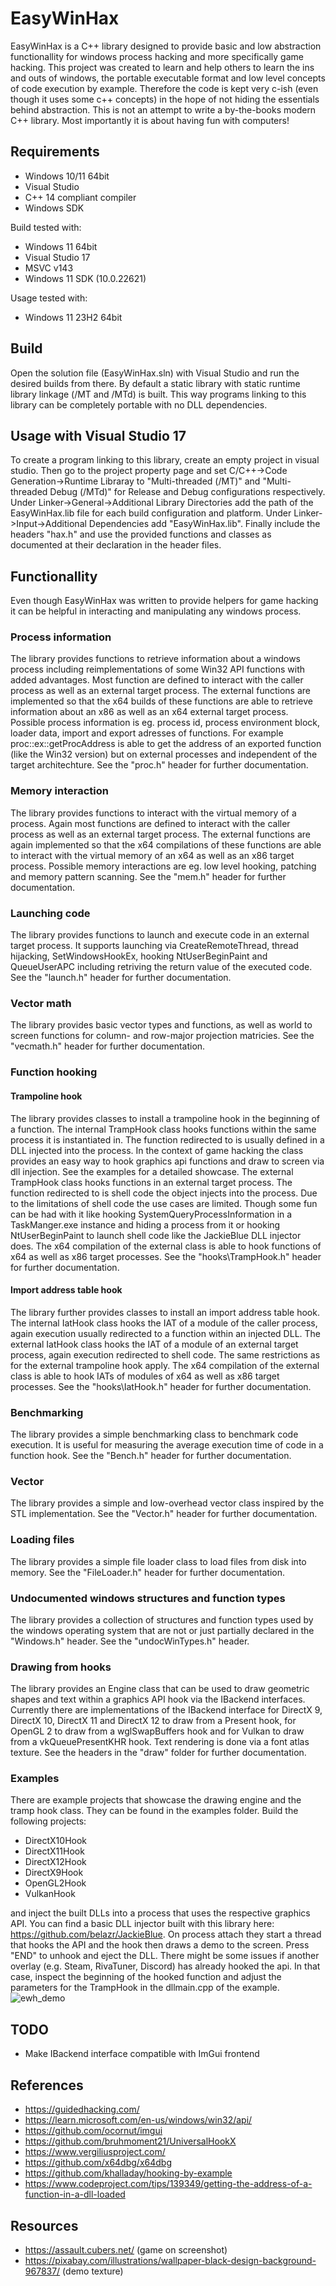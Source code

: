 # EasyWinHax
EasyWinHax is a C++ library designed to provide basic and low abstraction functionallity for windows process hacking and more specifically game hacking.
This project was created to learn and help others to learn the ins and outs of windows, the portable executable format and low level concepts of code execution by example. Therefore the code is kept very c-ish (even though it uses some c++ concepts) in the hope of not hiding the essentials behind abstraction. This is not an attempt to write a by-the-books modern C++ library. Most importantly it is about having fun with computers!

## Requirements
- Windows 10/11 64bit
- Visual Studio
- C++ 14 compliant compiler
- Windows SDK

Build tested with:
- Windows 11 64bit
- Visual Studio 17
- MSVC v143
- Windows 11 SDK (10.0.22621)

Usage tested with:
- Windows 11 23H2 64bit

## Build
Open the solution file (EasyWinHax.sln) with Visual Studio and run the desired builds from there.
By default a static library with static runtime library linkage (/MT and /MTd) is built.
This way programs linking to this library can be completely portable with no DLL dependencies.
## Usage with Visual Studio 17
To create a program linking to this library, create an empty project in visual studio.
Then go to the project property page and set C/C++->Code Generation->Runtime Libraray to "Multi-threaded (/MT)" and "Multi-threaded Debug (/MTd)" for Release and Debug configurations respectively.
Under Linker->General->Additional Library Directories add the path of the EasyWinHax.lib file for each build configuration and platform.
Under Linker->Input->Additional Dependencies add "EasyWinHax.lib".
Finally include the headers "hax.h" and use the provided functions and classes as documented at their declaration in the header files.

## Functionallity
Even though EasyWinHax was written to provide helpers for game hacking it can be helpful in interacting and manipulating any windows process.
### Process information
The library provides functions to retrieve information about a windows process including reimplementations of some Win32 API functions with added advantages. Most function are defined to interact with the caller process as well as an external target process. The external functions are implemented so that the x64 builds of these functions are able to retrieve information about an x86 as well as an x64 external target process. Possible process information is eg. process id, process environment block, loader data, import and export adresses of functions. For example proc::ex::getProcAddress is able to get the address of an exported function (like the Win32 version) but on external processes and independent of the target architechture. See the "proc.h" header for further documentation.
### Memory interaction
The library provides functions to interact with the virtual memory of a process. Again most functions are defined to interact with the caller process as well as an external target process. The external functions are again implemented so that the x64 compilations of these functions are able to interact with the virtual memory of an x64 as well as an x86 target process. Possible memory interactions are eg. low level hooking, patching and memory pattern scanning. See the "mem.h" header for further documentation.
### Launching code
The library provides functions to launch and execute code in an external target process. It supports launching via CreateRemoteThread, thread hijacking, SetWindowsHookEx, hooking NtUserBeginPaint and QueueUserAPC including retriving the return value of the executed code. See the "launch.h" header for further documentation.
### Vector math
The library provides basic vector types and functions, as well as world to screen functions for column- and row-major projection matricies. See the "vecmath.h" header for further documentation.
### Function hooking
#### Trampoline hook
The library provides classes to install a trampoline hook in the beginning of a function.
The internal TrampHook class hooks functions within the same process it is instantiated in. The function redirected to is usually defined in a DLL injected into the process.
In the context of game hacking the class provides an easy way to hook graphics api functions and draw to screen via dll injection. See the examples for a detailed showcase.
The external TrampHook class hooks functions in an external target process. The function redirected to is shell code the object injects into the process.
Due to the limitations of shell code the use cases are limited.
Though some fun can be had with it like hooking SystemQueryProcessInformation in a TaskManger.exe instance and hiding a process from it or hooking NtUserBeginPaint to launch shell code like the JackieBlue DLL injector does.
The x64 compilation of the external class is able to hook functions of x64 as well as x86 target processes.
See the "hooks\TrampHook.h" header for further documentation.
#### Import address table hook
The library further provides classes to install an import address table hook.
The internal IatHook class hooks the IAT of a module of the caller process, again execution usually redirected to a function within an injected DLL.
The external IatHook class hooks the IAT of a module of an external target process, again execution redirected to shell code.
The same restrictions as for the external trampoline hook apply.
The x64 compilation of the external class is able to hook IATs of modules of x64 as well as x86 target processes.
See the "hooks\IatHook.h" header for further documentation.
### Benchmarking
The library provides a simple benchmarking class to benchmark code execution. It is useful for measuring the average execution time of code in a function hook. See the "Bench.h" header for further documentation.
### Vector
The library provides a simple and low-overhead vector class inspired by the STL implementation. See the "Vector.h" header for further documentation.
### Loading files
The library provides a simple file loader class to load files from disk into memory. See the "FileLoader.h" header for further documentation.
### Undocumented windows structures and function types
The library provides a collection of structures and function types used by the windows operating system that are not or just partially declared in the "Windows.h" header. See the "undocWinTypes.h" header.
### Drawing from hooks
The library provides an Engine class that can be used to draw geometric shapes and text within a graphics API hook via the IBackend interfaces.
Currently there are implementations of the IBackend interface for DirectX 9, DirectX 10, DirectX 11 and DirectX 12 to draw from a Present hook, for OpenGL 2 to draw from a wglSwapBuffers hook and for Vulkan to draw from a vkQueuePresentKHR hook.
Text rendering is done via a font atlas texture.
See the headers in the "draw" folder for further documentation.
### Examples
There are example projects that showcase the drawing engine and the tramp hook class. They can be found in the examples folder.
Build the following projects:

- DirectX10Hook
- DirectX11Hook
- DirectX12Hook
- DirectX9Hook
- OpenGL2Hook
- VulkanHook

and inject the built DLLs into a process that uses the respective graphics API.
You can find a basic DLL injector built with this library here: https://github.com/belazr/JackieBlue.
On process attach they start a thread that hooks the API and the hook then draws a demo to the screen.
Press "END" to unhook and eject the DLL.
There might be some issues if another overlay (e.g. Steam, RivaTuner, Discord) has already hooked the api.
In that case, inspect the beginning of the hooked function and adjust the parameters for the TrampHook in the dllmain.cpp of the example.
![ewh_demo](https://github.com/user-attachments/assets/22807273-ed45-43bb-b9d4-6f8d12818eaa)

## TODO
- Make IBackend interface compatible with ImGui frontend

## References
- https://guidedhacking.com/
- https://learn.microsoft.com/en-us/windows/win32/api/
- https://github.com/ocornut/imgui
- https://github.com/bruhmoment21/UniversalHookX
- https://www.vergiliusproject.com/
- https://github.com/x64dbg/x64dbg
- https://github.com/khalladay/hooking-by-example
- https://www.codeproject.com/tips/139349/getting-the-address-of-a-function-in-a-dll-loaded

## Resources
- https://assault.cubers.net/ (game on screenshot)
- https://pixabay.com/illustrations/wallpaper-black-design-background-967837/ (demo texture)
